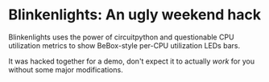 # Blinkenlights: An ugly weekend hack

Blinkenlights uses the power of circuitpython and questionable CPU utilization metrics to show
BeBox-style per-CPU utilization LEDs bars.

It was hacked together for a demo, don't expect it to actually *work* for you without some major
modifications.
